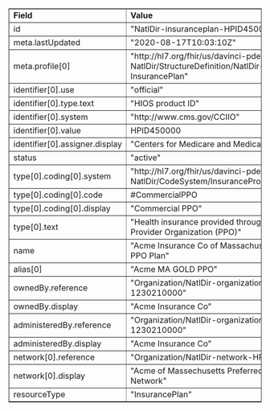 <table border="1"><tr><td><b>Field</b></td><td><b>Value</b></td></tr>
<tr><td>id</td><td>
"NatlDir-insuranceplan-HPID450000"
</td></tr>
<tr><td>meta.lastUpdated</td><td>
"2020-08-17T10:03:10Z"
</td></tr>
<tr><td>meta.profile[0]</td><td>"http://hl7.org/fhir/us/davinci-pdex-NatlDir/StructureDefinition/NatlDir-InsurancePlan"</td></tr>
<tr><td>identifier[0].use</td><td>
"official"
</td></tr>
<tr><td>identifier[0].type.text</td><td>
"HIOS product ID"
</td></tr>
<tr><td>identifier[0].system</td><td>
"http://www.cms.gov/CCIIO"
</td></tr>
<tr><td>identifier[0].value</td><td>
HPID450000
</td></tr>
<tr><td>identifier[0].assigner.display</td><td>
"Centers for Medicare and Medicaid Services"
</td></tr>
<tr><td>status</td><td>
"active"
</td></tr>
<tr><td>type[0].coding[0].system</td><td>
"http://hl7.org/fhir/us/davinci-pdex-NatlDir/CodeSystem/InsuranceProductTypeCS"
</td></tr>
<tr><td>type[0].coding[0].code</td><td>
#CommercialPPO
</td></tr>
<tr><td>type[0].coding[0].display</td><td>
"Commercial PPO"
</td></tr>
<tr><td>type[0].text</td><td>
"Health insurance provided through a Preferred Provider Organization (PPO)"
</td></tr>
<tr><td>name</td><td>
"Acme Insurance Co of MassachusettsGold PPO Plan"
</td></tr>
<tr><td>alias[0]</td><td>"Acme MA GOLD PPO"</td></tr>
<tr><td>ownedBy.reference</td><td>
"Organization/NatlDir-organization-1230210000"
</td></tr>
<tr><td>ownedBy.display</td><td>
"Acme Insurance Co"
</td></tr>
<tr><td>administeredBy.reference</td><td>
"Organization/NatlDir-organization-1230210000"
</td></tr>
<tr><td>administeredBy.display</td><td>
"Acme Insurance Co"
</td></tr>
<tr><td>network[0].reference</td><td>
"Organization/NatlDir-network-HPID010000"
</td></tr>
<tr><td>network[0].display</td><td>
"Acme of Massechusetts Preferred Provider Network"
</td></tr>
<tr><td>resourceType</td><td>
"InsurancePlan"
</td></tr>
</table>
